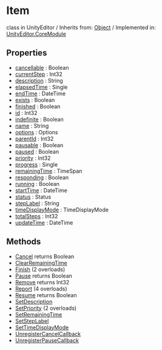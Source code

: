 # Item
class in UnityEditor
 / Inherits from: <a href="https://docs.unity3d.com/6000.2/Documentation/ScriptReference/Object.html">Object</a> / Implemented in: <a href="https://docs.unity3d.com/6000.2/Documentation/ScriptReference/UnityEditor.CoreModule.html">UnityEditor.CoreModule</a>

## Properties
- <a href="https://docs.unity3d.com/6000.2/Documentation/ScriptReference/Item-cancellable.html">cancellable</a> : Boolean
- <a href="https://docs.unity3d.com/6000.2/Documentation/ScriptReference/Item-currentStep.html">currentStep</a> : Int32
- <a href="https://docs.unity3d.com/6000.2/Documentation/ScriptReference/Item-description.html">description</a> : String
- <a href="https://docs.unity3d.com/6000.2/Documentation/ScriptReference/Item-elapsedTime.html">elapsedTime</a> : Single
- <a href="https://docs.unity3d.com/6000.2/Documentation/ScriptReference/Item-endTime.html">endTime</a> : DateTime
- <a href="https://docs.unity3d.com/6000.2/Documentation/ScriptReference/Item-exists.html">exists</a> : Boolean
- <a href="https://docs.unity3d.com/6000.2/Documentation/ScriptReference/Item-finished.html">finished</a> : Boolean
- <a href="https://docs.unity3d.com/6000.2/Documentation/ScriptReference/Item-id.html">id</a> : Int32
- <a href="https://docs.unity3d.com/6000.2/Documentation/ScriptReference/Item-indefinite.html">indefinite</a> : Boolean
- <a href="https://docs.unity3d.com/6000.2/Documentation/ScriptReference/Item-name.html">name</a> : String
- <a href="https://docs.unity3d.com/6000.2/Documentation/ScriptReference/Item-options.html">options</a> : Options
- <a href="https://docs.unity3d.com/6000.2/Documentation/ScriptReference/Item-parentId.html">parentId</a> : Int32
- <a href="https://docs.unity3d.com/6000.2/Documentation/ScriptReference/Item-pausable.html">pausable</a> : Boolean
- <a href="https://docs.unity3d.com/6000.2/Documentation/ScriptReference/Item-paused.html">paused</a> : Boolean
- <a href="https://docs.unity3d.com/6000.2/Documentation/ScriptReference/Item-priority.html">priority</a> : Int32
- <a href="https://docs.unity3d.com/6000.2/Documentation/ScriptReference/Item-progress.html">progress</a> : Single
- <a href="https://docs.unity3d.com/6000.2/Documentation/ScriptReference/Item-remainingTime.html">remainingTime</a> : TimeSpan
- <a href="https://docs.unity3d.com/6000.2/Documentation/ScriptReference/Item-responding.html">responding</a> : Boolean
- <a href="https://docs.unity3d.com/6000.2/Documentation/ScriptReference/Item-running.html">running</a> : Boolean
- <a href="https://docs.unity3d.com/6000.2/Documentation/ScriptReference/Item-startTime.html">startTime</a> : DateTime
- <a href="https://docs.unity3d.com/6000.2/Documentation/ScriptReference/Item-status.html">status</a> : Status
- <a href="https://docs.unity3d.com/6000.2/Documentation/ScriptReference/Item-stepLabel.html">stepLabel</a> : String
- <a href="https://docs.unity3d.com/6000.2/Documentation/ScriptReference/Item-timeDisplayMode.html">timeDisplayMode</a> : TimeDisplayMode
- <a href="https://docs.unity3d.com/6000.2/Documentation/ScriptReference/Item-totalSteps.html">totalSteps</a> : Int32
- <a href="https://docs.unity3d.com/6000.2/Documentation/ScriptReference/Item-updateTime.html">updateTime</a> : DateTime

## Methods
- <a href="https://docs.unity3d.com/6000.2/Documentation/ScriptReference/Item.Cancel.html">Cancel</a> returns Boolean
- <a href="https://docs.unity3d.com/6000.2/Documentation/ScriptReference/Item.ClearRemainingTime.html">ClearRemainingTime</a>
- <a href="https://docs.unity3d.com/6000.2/Documentation/ScriptReference/Item.Finish.html">Finish</a> (2 overloads)
- <a href="https://docs.unity3d.com/6000.2/Documentation/ScriptReference/Item.Pause.html">Pause</a> returns Boolean
- <a href="https://docs.unity3d.com/6000.2/Documentation/ScriptReference/Item.Remove.html">Remove</a> returns Int32
- <a href="https://docs.unity3d.com/6000.2/Documentation/ScriptReference/Item.Report.html">Report</a> (4 overloads)
- <a href="https://docs.unity3d.com/6000.2/Documentation/ScriptReference/Item.Resume.html">Resume</a> returns Boolean
- <a href="https://docs.unity3d.com/6000.2/Documentation/ScriptReference/Item.SetDescription.html">SetDescription</a>
- <a href="https://docs.unity3d.com/6000.2/Documentation/ScriptReference/Item.SetPriority.html">SetPriority</a> (2 overloads)
- <a href="https://docs.unity3d.com/6000.2/Documentation/ScriptReference/Item.SetRemainingTime.html">SetRemainingTime</a>
- <a href="https://docs.unity3d.com/6000.2/Documentation/ScriptReference/Item.SetStepLabel.html">SetStepLabel</a>
- <a href="https://docs.unity3d.com/6000.2/Documentation/ScriptReference/Item.SetTimeDisplayMode.html">SetTimeDisplayMode</a>
- <a href="https://docs.unity3d.com/6000.2/Documentation/ScriptReference/Item.UnregisterCancelCallback.html">UnregisterCancelCallback</a>
- <a href="https://docs.unity3d.com/6000.2/Documentation/ScriptReference/Item.UnregisterPauseCallback.html">UnregisterPauseCallback</a>
